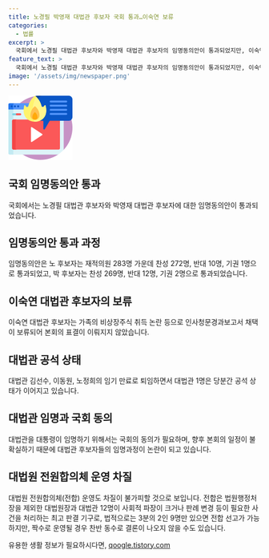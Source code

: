 ```yaml
---
title: 노경필 박영재 대법관 후보자 국회 통과…이숙연 보류
categories:
  - 법률
excerpt: >
  국회에서 노경필 대법관 후보자와 박영재 대법관 후보자의 임명동의안이 통과되었지만, 이숙연 대법관 후보자는 인사청문회 도중 논란으로 인해 임명이 보류됐다. 세 명의 퇴임으로 대법관 1명이 공석이 되면서 전원합의체 운영에도 차질이 예상되고, 향후 대법관 임명을 위한 국회 일정이 불확실한 상황이다. 87일이 걸린 오석준 대법관의 임명과 마찬가지로 지연이 예상되며, 전합 운영 또한 어려워 보인다.
feature_text: >
  국회에서 노경필 대법관 후보자와 박영재 대법관 후보자의 임명동의안이 통과되었지만, 이숙연 대법관 후보자는 인사청문회 도중 논란으로 인해 임명이 보류됐다. 세 명의 퇴임으로 대법관 1명이 공석이 되면서 전원합의체 운영에도 차질이 예상되고, 향후 대법관 임명을 위한 국회 일정이 불확실한 상황이다. 87일이 걸린 오석준 대법관의 임명과 마찬가지로 지연이 예상되며, 전합 운영 또한 어려워 보인다.
image: '/assets/img/newspaper.png'
---
```


<p><img src="/assets/img/news.png" alt="rentncar 속보" /></p>

<h2 data-ke-size="size26">국회 임명동의안 통과</h2>

<p>국회에서는 노경필 대법관 후보자와 박영재 대법관 후보자에 대한 임명동의안이 통과되었습니다. </p>

<h2 data-ke-size="size26">임명동의안 통과 과정</h2>

<p>임명동의안은 노 후보자는 재적의원 283명 가운데 찬성 272명, 반대 10명, 기권 1명으로 통과되었고, 박 후보자는 찬성 269명, 반대 12명, 기권 2명으로 통과되었습니다. </p>

<h2 data-ke-size="size26">이숙연 대법관 후보자의 보류</h2>

<p>이숙연 대법관 후보자는 가족의 비상장주식 취득 논란 등으로 인사청문경과보고서 채택이 보류되어 본회의 표결이 이뤄지지 않았습니다. </p>

<h2 data-ke-size="size26">대법관 공석 상태</h2>

<p>대법관 김선수, 이동원, 노정희의 임기 만료로 퇴임하면서 대법관 1명은 당분간 공석 상태가 이어지고 있습니다. </p>

<h2 data-ke-size="size26">대법관 임명과 국회 동의</h2>

<p>대법관을 대통령이 임명하기 위해서는 국회의 동의가 필요하며, 향후 본회의 일정이 불확실하기 때문에 대법관 후보자들의 임명과정이 논란이 되고 있습니다. </p>

<h2 data-ke-size="size26">대법원 전원합의체 운영 차질</h2>

<p>대법원 전원합의체(전합) 운영도 차질이 불가피할 것으로 보입니다. 전합은 법원행정처장을 제외한 대법원장과 대법관 12명이 사회적 파장이 크거나 판례 변경 등이 필요한 사건을 처리하는 최고 판결 기구로, 법적으로는 3분의 2인 9명만 있으면 전합 선고가 가능하지만, 짝수로 운영될 경우 찬반 동수로 결론이 나오지 않을 수도 있습니다.</p>
유용한 생활 정보가 필요하시다면, <a href="https://qoogle.tistory.com" rel="dofollow">qoogle.tistory.com</a>


